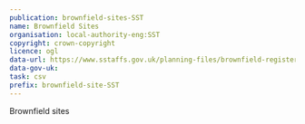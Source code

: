 ```yaml
---
publication: brownfield-sites-SST
name: Brownfield Sites
organisation: local-authority-eng:SST
copyright: crown-copyright
licence: ogl
data-url: https://www.sstaffs.gov.uk/planning-files/brownfield-register/brownfield-register.csv
data-gov-uk: 
task: csv
prefix: brownfield-site-SST
---
```


Brownfield sites

